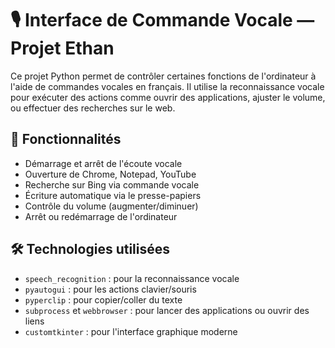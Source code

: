# 🎙️ Interface de Commande Vocale — Projet Ethan

Ce projet Python permet de contrôler certaines fonctions de l'ordinateur à l'aide de commandes vocales en français. Il utilise la reconnaissance vocale pour exécuter des actions comme ouvrir des applications, ajuster le volume, ou effectuer des recherches sur le web.

## 🧠 Fonctionnalités

- Démarrage et arrêt de l'écoute vocale
- Ouverture de Chrome, Notepad, YouTube
- Recherche sur Bing via commande vocale
- Écriture automatique via le presse-papiers
- Contrôle du volume (augmenter/diminuer)
- Arrêt ou redémarrage de l'ordinateur

## 🛠️ Technologies utilisées

- `speech_recognition` : pour la reconnaissance vocale
- `pyautogui` : pour les actions clavier/souris
- `pyperclip` : pour copier/coller du texte
- `subprocess` et `webbrowser` : pour lancer des applications ou ouvrir des liens
- `customtkinter` : pour l'interface graphique moderne

